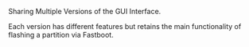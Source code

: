 Sharing Multiple Versions of the GUI Interface.

Each version has different features but retains the main functionality of flashing a partition via Fastboot.

